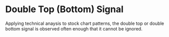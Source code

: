 # Double Top (Bottom) Signal
Applying technical anaysis to stock chart patterns, the double top or double bottom signal is observed often enough 
that it cannot be ignored. 